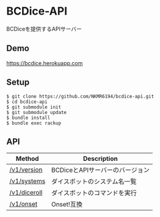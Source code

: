 # BCDice-API

BCDiceを提供するAPIサーバー

## Demo

https://bcdice.herokuapp.com

## Setup

```
$ git clone https://github.com/NKMR6194/bcdice-api.git
$ cd bcdice-api
$ git submodule init
$ git submodule update
$ bundle install
$ bundle exec rackup
```

## API

Method                           | Description
-------------------------------- | ----- 
[/v1/version](/docs/api.md#version)   | BCDiceとAPIサーバーのバージョン
[/v1/systems](/docs/api.md#systems)   | ダイスボットのシステム名一覧
[/v1/diceroll](/docs/api.md#diceroll) | ダイスボットのコマンドを実行
[/v1/onset](/docs/api.md#onset)       | Onset!互換
